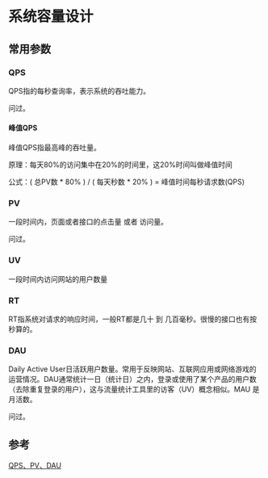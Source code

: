 # 系统容量设计



## 常用参数



### QPS

QPS指的每秒查询率，表示系统的吞吐能力。

问过。



#### 峰值QPS

峰值QPS指最高峰的吞吐量。

原理：每天80%的访问集中在20%的时间里，这20%时间叫做峰值时间

公式：( 总PV数 * 80% ) / ( 每天秒数 * 20% ) = 峰值时间每秒请求数(QPS)





### PV

一段时间内，页面或者接口的点击量 或者 访问量。

问过。



### UV

一段时间内访问网站的用户数量



### RT

RT指系统对请求的响应时间，一般RT都是几十 到 几百毫秒。很慢的接口也有按秒算的。



### DAU

Daily Active User日活跃用户数量。常用于反映网站、互联网应用或网络游戏的运营情况。DAU通常统计一日（统计日）之内，登录或使用了某个产品的用户数（去除重复登录的用户），这与流量统计工具里的访客（UV）概念相似。MAU 是月活数。

问过。













## 参考

[QPS、PV、DAU](https://www.jianshu.com/p/ef44f5c11115)